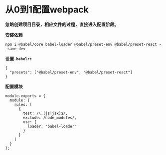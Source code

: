 # 从0到1配置webpack #

**忽略创建项目目录，相应文件的过程，直接进入配置阶段。**

**安装依赖**

    npm i @babel/core babel-loader @babel/preset-env @babel/preset-react --save-dev

**设置`.babelrc`**

    {
      "presets": ["@babel/preset-env", "@babel/preset-react"]
    }

**配置模块**

    module.exports = {
      module: {
        rules: [
          {
            test: /\.(js|jsx)$/,
            exclude: /node_modules/,
            use: {
              loader: "babel-loader"
            }
          }
        ]
      }
    };
